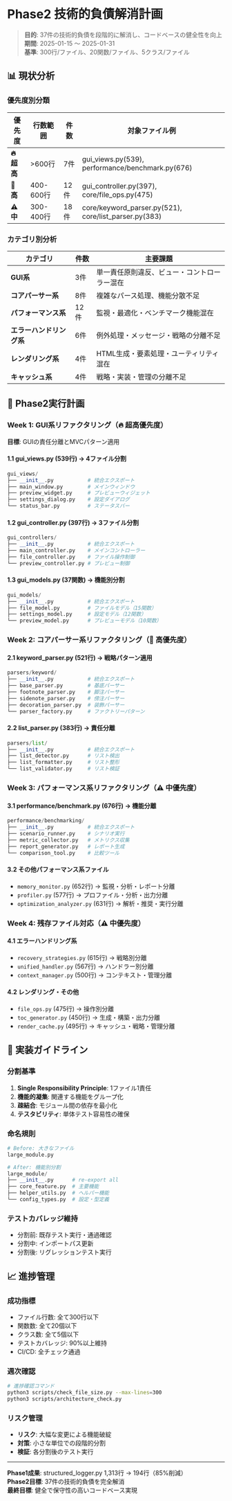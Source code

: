 # Phase2 技術的負債解消計画

> **目的**: 37件の技術的負債を段階的に解消し、コードベースの健全性を向上\
> **期間**: 2025-01-15 ～ 2025-01-31\
> **基準**: 300行/ファイル、20関数/ファイル、5クラス/ファイル

## 📊 現状分析

### 優先度別分類
| 優先度 | 行数範囲 | 件数 | 対象ファイル例 |
|--------|----------|------|----------------|
| **🔥 超高** | >600行 | 7件 | gui_views.py(539), performance/benchmark.py(676) |
| **🚨 高** | 400-600行 | 12件 | gui_controller.py(397), core/file_ops.py(475) |
| **⚠️ 中** | 300-400行 | 18件 | core/keyword_parser.py(521), core/list_parser.py(383) |

### カテゴリ別分析
| カテゴリ | 件数 | 主要課題 |
|----------|------|----------|
| **GUI系** | 3件 | 単一責任原則違反、ビュー・コントローラー混在 |
| **コアパーサー系** | 8件 | 複雑なパース処理、機能分散不足 |
| **パフォーマンス系** | 12件 | 監視・最適化・ベンチマーク機能混在 |
| **エラーハンドリング系** | 6件 | 例外処理・メッセージ・戦略の分離不足 |
| **レンダリング系** | 4件 | HTML生成・要素処理・ユーティリティ混在 |
| **キャッシュ系** | 4件 | 戦略・実装・管理の分離不足 |

## 🎯 Phase2実行計画

### Week 1: GUI系リファクタリング（🔥 超高優先度）
**目標**: GUIの責任分離とMVCパターン適用

#### 1.1 gui_views.py (539行) → 4ファイル分割
```python
gui_views/
├── __init__.py           # 統合エクスポート
├── main_window.py        # メインウィンドウ
├── preview_widget.py     # プレビューウィジェット  
├── settings_dialog.py    # 設定ダイアログ
└── status_bar.py         # ステータスバー
```

#### 1.2 gui_controller.py (397行) → 3ファイル分割  
```python
gui_controllers/
├── __init__.py           # 統合エクスポート
├── main_controller.py    # メインコントローラー
├── file_controller.py    # ファイル操作制御
└── preview_controller.py # プレビュー制御
```

#### 1.3 gui_models.py (37関数) → 機能別分割
```python
gui_models/
├── __init__.py           # 統合エクスポート  
├── file_model.py         # ファイルモデル（15関数）
├── settings_model.py     # 設定モデル（12関数）
└── preview_model.py      # プレビューモデル（10関数）
```

### Week 2: コアパーサー系リファクタリング（🚨 高優先度）

#### 2.1 keyword_parser.py (521行) → 戦略パターン適用
```python
parsers/keyword/
├── __init__.py           # 統合エクスポート
├── base_parser.py        # 基底パーサー
├── footnote_parser.py    # 脚注パーサー
├── sidenote_parser.py    # 傍注パーサー
├── decoration_parser.py  # 装飾パーサー
└── parser_factory.py     # ファクトリーパターン
```

#### 2.2 list_parser.py (383行) → 責任分離
```python
parsers/list/
├── __init__.py           # 統合エクスポート
├── list_detector.py      # リスト検出
├── list_formatter.py     # リスト整形
└── list_validator.py     # リスト検証
```

### Week 3: パフォーマンス系リファクタリング（⚠️ 中優先度）

#### 3.1 performance/benchmark.py (676行) → 機能分離
```python
performance/benchmarking/
├── __init__.py           # 統合エクスポート
├── scenario_runner.py    # シナリオ実行
├── metric_collector.py   # メトリクス収集
├── report_generator.py   # レポート生成
└── comparison_tool.py    # 比較ツール
```

#### 3.2 その他パフォーマンス系ファイル
- `memory_monitor.py` (652行) → 監視・分析・レポート分離
- `profiler.py` (577行) → プロファイル・分析・出力分離  
- `optimization_analyzer.py` (631行) → 解析・推奨・実行分離

### Week 4: 残存ファイル対応（⚠️ 中優先度）

#### 4.1 エラーハンドリング系
- `recovery_strategies.py` (615行) → 戦略別分離
- `unified_handler.py` (567行) → ハンドラー別分離
- `context_manager.py` (500行) → コンテキスト・管理分離

#### 4.2 レンダリング・その他
- `file_ops.py` (475行) → 操作別分離
- `toc_generator.py` (450行) → 生成・構築・出力分離
- `render_cache.py` (495行) → キャッシュ・戦略・管理分離

## 🔧 実装ガイドライン

### 分割基準
1. **Single Responsibility Principle**: 1ファイル1責任
2. **機能的凝集**: 関連する機能をグループ化
3. **疎結合**: モジュール間の依存を最小化
4. **テスタビリティ**: 単体テスト容易性の確保

### 命名規則
```python
# Before: 大きなファイル
large_module.py

# After: 機能別分割
large_module/
├── __init__.py      # re-export all
├── core_feature.py  # 主要機能
├── helper_utils.py  # ヘルパー機能  
└── config_types.py  # 設定・型定義
```

### テストカバレッジ維持
- 分割前: 既存テスト実行・通過確認
- 分割中: インポートパス更新
- 分割後: リグレッションテスト実行

## 📈 進捗管理

### 成功指標
- ファイル行数: 全て300行以下
- 関数数: 全て20個以下
- クラス数: 全て5個以下
- テストカバレッジ: 90%以上維持
- CI/CD: 全チェック通過

### 週次確認
```bash
# 進捗確認コマンド
python3 scripts/check_file_size.py --max-lines=300
python3 scripts/architecture_check.py
```

### リスク管理
- **リスク**: 大幅な変更による機能破綻
- **対策**: 小さな単位での段階的分割
- **検証**: 各分割後のテスト実行

---

**Phase1成果**: structured_logger.py 1,313行 → 194行（85%削減）\
**Phase2目標**: 37件の技術的負債を完全解消\
**最終目標**: 健全で保守性の高いコードベース実現